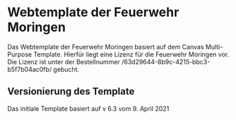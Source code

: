 # Webtemplate der Feuerwehr Moringen
Das Webtemplate der Feuerwehr Moringen basiert auf dem Canvas Multi-Purpose Template. Hierfür liegt eine Lizenz für die Feuerwehr Moringen vor. Die Lizenz ist unter der Bestellnummer /63d29644-8b9c-4215-bbc3-b5f7b04ac0fb/ gebucht.

## Versionierung des Template
Das initiale Template basiert auf v 6.3 vom 9. April 2021
